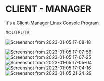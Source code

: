 # CLIENT - MANAGER
It's a Client-Manager Linux Console Program

#OUTPUTS

![Screenshot from 2023-01-05 17-08-18](https://user-images.githubusercontent.com/101721434/220133014-34797626-0f57-4b5b-86ee-b90cc2dd0d77.png)

![Screenshot from 2023-01-05 17-07-56](https://user-images.githubusercontent.com/101721434/220133024-1dd4f78c-7f1c-44f1-a92f-72bebe570531.png)
![Screenshot from 2023-01-05 17-07-25](https://user-images.githubusercontent.com/101721434/220133033-c7a98fd6-f784-4a9d-ad7d-15bcaa4a19b7.png)
![Screenshot from 2023-01-05 17-05-04](https://user-images.githubusercontent.com/101721434/220133038-397b122e-268a-439f-b3a9-f23b152ed382.png)
![Screenshot from 2023-01-05 17-04-16](https://user-images.githubusercontent.com/101721434/220133051-babfc7df-73f1-43ce-95e8-86a7b9aea777.png)
![Screenshot from 2023-01-05 21-24-29](https://user-images.githubusercontent.com/101721434/220133060-d46f72d3-0cb5-444e-81d1-397787f9b5c3.png)
